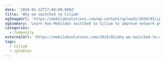 ```yaml
---
date: '2019-01-22T17:00:00.000Z'
title: 'Why we switched to Cilium'
ogImageUrl: 'https://mobilabsolutions.com/wp-content/uploads/2019/01/iptables-service-1.jpg.webp'
ogSummary: 'Learn how Mobilabs switched to Cilium to improve network performance'
categories:
  - Community
externalUrl: 'https://mobilabsolutions.com/2019/01/why-we-switched-to-cilium/'
tags:
  - Cilium
  - iptables
---
```

